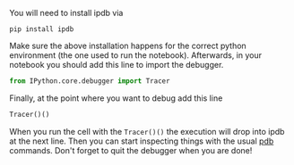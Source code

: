 You will need to install ipdb via
```
pip install ipdb
```
Make sure the above installation happens for the correct python environment (the one used to run the notebook). 
Afterwards, in your notebook you should add this line to import the debugger.
```python
from IPython.core.debugger import Tracer
```
Finally, at the point where you want to debug add this line
```python
Tracer()()
```
When you run the cell with the `Tracer()()` the execution will drop into ipdb at the next line. Then you can start inspecting things with the usual [pdb](https://docs.python.org/2/library/pdb.html) commands. Don't forget to quit the debugger when you are done!
